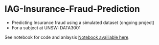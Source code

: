 # IAG-Insurance-Fraud-Prediction
- Predicting Insurance fraud using a simulated dataset (ongoing project)
- For a subject at UNSW: DATA3001

See notebook for code and anlaysis
[Notebook availiable here](https://github.com/spiyer99/IAG-Insurance-Fraud-Prediction/blob/master/DATA3001_EDA_new.ipynb).


